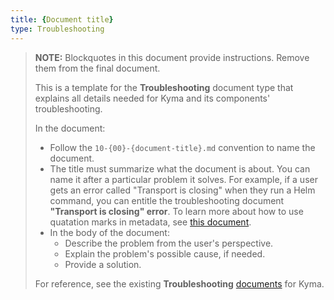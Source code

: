 ```yaml
---
title: {Document title}
type: Troubleshooting
---
```


>**NOTE:** Blockquotes in this document provide instructions. Remove them from the final document.
>
>This is a template for the **Troubleshooting** document type that explains all details needed for Kyma and its components' troubleshooting.
>
>In the document:
>- Follow the `10-{00}-{document-title}.md` convention to name the document. 
>- The title must summarize what the document is about. You can name it after a particular problem it solves. For example, if a user gets an error called "Transport is closing" when they run a Helm command, you can entitle the troubleshooting document **"Transport is closing" error**. To learn more about how to use quatation marks in metadata, see [this document](https://kyma-project.io/docs/master/components/headless-cms/#details-markdown-documents-metadata).
>- In the body of the document:
>   - Describe the problem from the user's perspective.
>   - Explain the problem's possible cause, if needed.
>   - Provide a solution.
>
> For reference, see the existing **Troubleshooting** [documents](https://kyma-project.io/docs/master/root/kyma/#troubleshooting-troubleshooting) for Kyma.